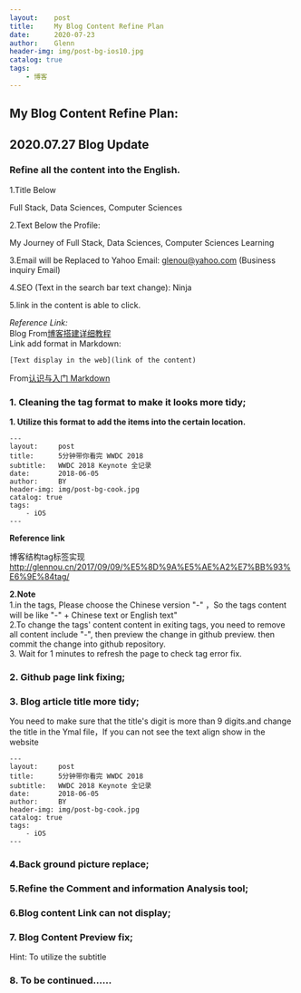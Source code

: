 ```yaml
---
layout:    post                    
title:     My Blog Content Refine Plan
date:      2020-07-23           
author:    Glenn                     
header-img: img/post-bg-ios10.jpg  
catalog: true                      
tags:                              
    - 博客
---
```


## My Blog Content Refine Plan:

## 2020.07.27 Blog Update
### Refine all the content into the English.

1.Title Below

Full Stack, Data Sciences, Computer Sciences

2.Text Below the Profile:

My Journey of Full Stack, Data Sciences, Computer Sciences Learning

3.Email will be Replaced to Yahoo Email: glenou@yahoo.com (Business inquiry Email)

4.SEO (Text in the search bar text change): Ninja 

5.link in the content is able to click.

*Reference Link:*
<br>Blog From[博客搭建详细教程](https://github.com/qiubaiying/qiubaiying.github.io/wiki/%E5%8D%9A%E5%AE%A2%E6%90%AD%E5%BB%BA%E8%AF%A6%E7%BB%86%E6%95%99%E7%A8%8B)
<br>Link add format in Markdown:
```
[Text display in the web](link of the content)
```
From[认识与入门 Markdown](https://sspai.com/post/25137)
### 1. Cleaning the tag format to make it looks more tidy;

**1. Utilize this format to add the items into the certain location.**
```
---
layout:     post
title:      5分钟带你看完 WWDC 2018
subtitle:   WWDC 2018 Keynote 全记录
date:       2018-06-05
author:     BY
header-img: img/post-bg-cook.jpg
catalog: true
tags:
    - iOS
---
```
**Reference link**

博客结构tag标签实现
<br>http://glennou.cn/2017/09/09/%E5%8D%9A%E5%AE%A2%E7%BB%93%E6%9E%84tag/

**2.Note**
<br>1.in the tags, Please choose the Chinese version "-" ，So the tags content will be like "-" + Chinese text or English text"
<br>2.To change the tags' content  content in exiting tags, you need to remove all content include "-", then preview the change in github preview. then commit the change into github repository.
<br>3. Wait for 1 minutes to refresh the page to check tag error fix.

### 2. Github page link fixing;

### 3. Blog article title more tidy;

You need to make sure that the title's digit is more than 9 digits.and change the title in the Ymal file，If you can not see the text align show in the website
```
---
layout:     post
title:      5分钟带你看完 WWDC 2018
subtitle:   WWDC 2018 Keynote 全记录
date:       2018-06-05
author:     BY
header-img: img/post-bg-cook.jpg
catalog: true
tags:
    - iOS
---
```
### 4.Back ground picture replace;

### 5.Refine the Comment and information Analysis tool;

### 6.Blog content Link can not display;

### 7. Blog Content Preview fix;
Hint: To utilize the subtitle

### 8. To be continued......
